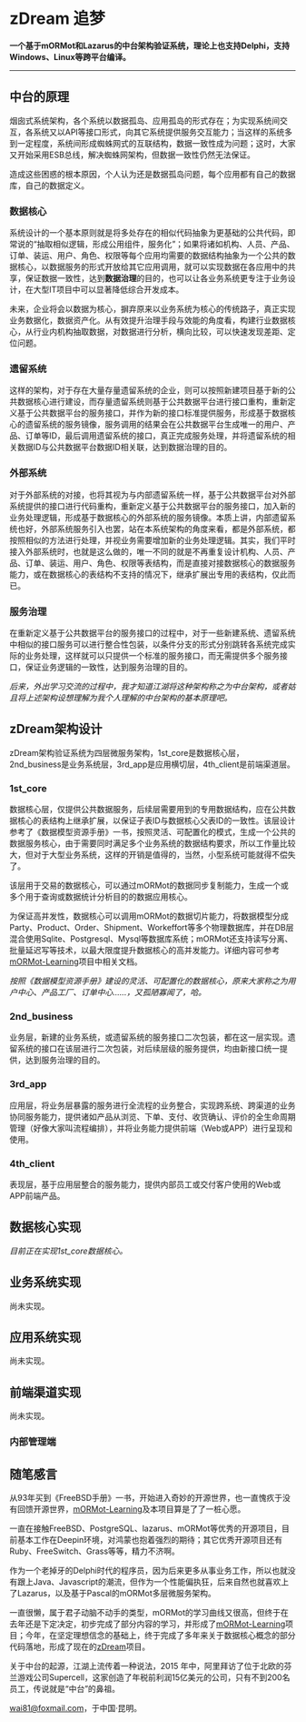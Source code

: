 # zDream 追梦
**一个基于mORMot和Lazarus的中台架构验证系统，理论上也支持Delphi，支持Windows、Linux等跨平台编译。**

---

## 中台的原理

烟囱式系统架构，各个系统以数据孤岛、应用孤岛的形式存在；为实现系统间交互，各系统又以API等接口形式，向其它系统提供服务交互能力；当这样的系统多到一定程度，系统间形成蜘蛛网式的互联结构，数据一致性成为问题；这时，大家又开始采用ESB总线，解决蜘蛛网架构，但数据一致性仍然无法保证。

造成这些困惑的根本原因，个人认为还是数据孤岛问题，每个应用都有自己的数据库，自己的数据定义。

### 数据核心

系统设计的一个基本原则就是将多处存在的相似代码抽象为更基础的公共代码，即常说的“抽取相似逻辑，形成公用组件，服务化”；如果将诸如机构、人员、产品、订单、装运、用户、角色、权限等每个应用均需要的数据结构抽象为一个公共的数据核心，以数据服务的形式开放给其它应用调用，就可以实现数据在各应用中的共享，保证数据一致性，达到**数据治理**的目的，也可以让各业务系统更专注于业务设计，在大型IT项目中可以显著降低综合开发成本。

未来，企业将会以数据为核心，摒弃原来以业务系统为核心的传统路子，真正实现业务数据化，数据资产化。从有效提升治理手段与效能的角度看，构建行业数据核心，从行业内机构抽取数据，对数据进行分析，横向比较，可以快速发现差距、定位问题。

### 遗留系统

这样的架构，对于存在大量存量遗留系统的企业，则可以按照新建项目基于新的公共数据核心进行建设，而存量遗留系统则基于公共数据平台进行接口重构，重新定义基于公共数据平台的服务接口，并作为新的接口标准提供服务，形成基于数据核心的遗留系统的服务镜像，服务调用的结果会在公共数据平台生成唯一的用户、产品、订单等ID，最后调用遗留系统的接口，真正完成服务处理，并将遗留系统的相关数据ID与公共数据平台数据ID相关联，达到数据治理的目的。

### 外部系统

对于外部系统的对接，也将其视为与内部遗留系统一样，基于公共数据平台对外部系统提供的接口进行代码重构，重新定义基于公共数据平台的服务接口，加入新的业务处理逻辑，形成基于数据核心的外部系统的服务镜像。本质上讲，内部遗留系统也好，外部系统服务引入也罢，站在本系统架构的角度来看，都是外部系统，都按照相似的方法进行处理，并视业务需要增加新的业务处理逻辑。其实，我们平时接入外部系统时，也就是这么做的，唯一不同的就是不再重复设计机构、人员、产品、订单、装运、用户、角色、权限等表结构，而是直接对接数据核心的数据服务能力，或在数据核心的表结构不支持的情况下，继承扩展出专用的表结构，仅此而已。

### 服务治理

在重新定义基于公共数据平台的服务接口的过程中，对于一些新建系统、遗留系统中相似的接口服务可以进行整合性包装，以条件分支的形式分别跳转各系统完成实际的业务处理，这样就可以只提供一个标准的服务接口，而无需提供多个服务接口，保证业务逻辑的一致性，达到服务治理的目的。

*后来，外出学习交流的过程中，我才知道江湖将这种架构称之为中台架构，或者姑且将上述架构设想理解为我个人理解的中台架构的基本原理吧。*

## zDream架构设计

zDream架构验证系统为四层微服务架构，1st_core是数据核心层，2nd_business是业务系统层，3rd_app是应用横切层，4th_client是前端渠道层。

### 1st_core

数据核心层，仅提供公共数据服务，后续层需要用到的专用数据结构，应在公共数据核心的表结构上继承扩展，以保证子表ID与数据核心父表ID的一致性。该层设计参考了《数据模型资源手册》一书，按照灵活、可配置化的模式，生成一个公共的数据服务核心，由于需要同时满足多个业务系统的数据结构要求，所以工作量比较大，但对于大型业务系统，这样的开销是值得的，当然，小型系统可能就得不偿失了。

该层用于交易的数据核心，可以通过mORMot的数据同步复制能力，生成一个或多个用于查询或数据统计分析目的的数据应用核心。

为保证高并发性，数据核心可以调用mORMot的数据切片能力，将数据模型分成Party、Product、Order、Shipment、Workeffort等多个物理数据库，并在DB层混合使用Sqlite、Postgresql、Mysql等数据库系统；mORMot还支持读写分离、批量延迟写等技术，以最大限度提升数据核心的高并发能力。详细内容可参考[mORMot-Learning](https://github.com/wai818/mORMot-Learning)项目中相关文档。

*按照《数据模型资源手册》建设的灵活、可配置化的数据核心，原来大家称之为用户中心、产品工厂、订单中心......，又孤陋寡闻了，哈。*

### 2nd_business

业务层，新建的业务系统，或遗留系统的服务接口二次包装，都在这一层实现。遗留系统的接口在该层进行二次包装，对后续层级的服务提供，均由新接口统一提供，达到服务治理的目的。

### 3rd_app

应用层，将业务层暴露的服务进行全流程的业务整合，实现跨系统、跨渠道的业务协同服务能力，提供诸如产品从浏览、下单、支付、收货确认、评价的全生命周期管理（好像大家叫流程编排），并将业务能力提供前端（Web或APP）进行呈现和使用。

### 4th_client

表现层，基于应用层整合的服务能力，提供内部员工或交付客户使用的Web或APP前端产品。

## 数据核心实现

*目前正在实现1st_core数据核心。*

## 业务系统实现

尚未实现。

## 应用系统实现

尚未实现。

## 前端渠道实现

尚未实现。

### 内部管理端

### 

## 随笔感言

从93年买到《FreeBSD手册》一书，开始进入奇妙的开源世界，也一直愧疚于没有回馈开源世界，[mORMot-Learning](https://github.com/wai818/mORMot-Learning)及本项目算是了了一桩心愿。

一直在接触FreeBSD、PostgreSQL、lazarus、mORMot等优秀的开源项目，目前基本工作在Deepin环境，对鸿蒙也抱着强烈的期待；其它优秀开源项目还有Ruby、FreeSwitch、Grass等等，精力不济啊。

作为一个老掉牙的Delphi时代的程序员，因为后来更多从事业务工作，所以也就没有跟上Java、Javascript的潮流，但作为一个性能偏执狂，后来自然也就喜欢上了Lazarus，以及基于Pascal的mORMot多层微服务架构。

一直很懒，属于君子动脑不动手的类型，mORMot的学习曲线又很高，但终于在去年还是下定决定，初步完成了部分内容的学习，并形成了[mORMot-Learning](https://github.com/wai818/mORMot-Learning)项目；今年，在坚定理想信念的基础上，终于完成了多年来关于数据核心概念的部分代码落地，形成了现在的[zDream](https://github.com/wai818/zDream)项目。

关于中台的起源，江湖上流传着一种说法，2015 年中，阿里拜访了位于北欧的芬兰游戏公司Supercell，这家创造了年税前利润15亿美元的公司，只有不到200名员工，传说就是“中台”的鼻祖。



wai81@foxmail.com，于中国·昆明。

